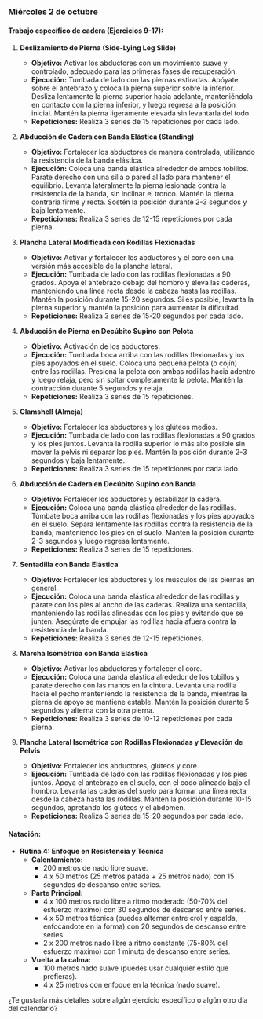 ### Miércoles 2 de octubre

#### Trabajo específico de cadera (Ejercicios 9-17):
1. **Deslizamiento de Pierna (Side-Lying Leg Slide)**
   - **Objetivo:** Activar los abductores con un movimiento suave y controlado, adecuado para las primeras fases de recuperación.
   - **Ejecución:** Tumbada de lado con las piernas estiradas. Apóyate sobre el antebrazo y coloca la pierna superior sobre la inferior. Desliza lentamente la pierna superior hacia adelante, manteniéndola en contacto con la pierna inferior, y luego regresa a la posición inicial. Mantén la pierna ligeramente elevada sin levantarla del todo.
   - **Repeticiones:** Realiza 3 series de 15 repeticiones por cada lado.

2. **Abducción de Cadera con Banda Elástica (Standing)**
   - **Objetivo:** Fortalecer los abductores de manera controlada, utilizando la resistencia de la banda elástica.
   - **Ejecución:** Coloca una banda elástica alrededor de ambos tobillos. Párate derecho con una silla o pared al lado para mantener el equilibrio. Levanta lateralmente la pierna lesionada contra la resistencia de la banda, sin inclinar el tronco. Mantén la pierna contraria firme y recta. Sostén la posición durante 2-3 segundos y baja lentamente.
   - **Repeticiones:** Realiza 3 series de 12-15 repeticiones por cada pierna.

3. **Plancha Lateral Modificada con Rodillas Flexionadas**
   - **Objetivo:** Activar y fortalecer los abductores y el core con una versión más accesible de la plancha lateral.
   - **Ejecución:** Tumbada de lado con las rodillas flexionadas a 90 grados. Apoya el antebrazo debajo del hombro y eleva las caderas, manteniendo una línea recta desde la cabeza hasta las rodillas. Mantén la posición durante 15-20 segundos. Si es posible, levanta la pierna superior y mantén la posición para aumentar la dificultad.
   - **Repeticiones:** Realiza 3 series de 15-20 segundos por cada lado.

4. **Abducción de Pierna en Decúbito Supino con Pelota**
   - **Objetivo:** Activación de los abductores.
   - **Ejecución:** Tumbada boca arriba con las rodillas flexionadas y los pies apoyados en el suelo. Coloca una pequeña pelota (o cojín) entre las rodillas. Presiona la pelota con ambas rodillas hacia adentro y luego relaja, pero sin soltar completamente la pelota. Mantén la contracción durante 5 segundos y relaja.
   - **Repeticiones:** Realiza 3 series de 15 repeticiones.

5. **Clamshell (Almeja)**
   - **Objetivo:** Fortalecer los abductores y los glúteos medios.
   - **Ejecución:** Tumbada de lado con las rodillas flexionadas a 90 grados y los pies juntos. Levanta la rodilla superior lo más alto posible sin mover la pelvis ni separar los pies. Mantén la posición durante 2-3 segundos y baja lentamente.
   - **Repeticiones:** Realiza 3 series de 15 repeticiones por cada lado.

6. **Abducción de Cadera en Decúbito Supino con Banda**
   - **Objetivo:** Fortalecer los abductores y estabilizar la cadera.
   - **Ejecución:** Coloca una banda elástica alrededor de las rodillas. Túmbate boca arriba con las rodillas flexionadas y los pies apoyados en el suelo. Separa lentamente las rodillas contra la resistencia de la banda, manteniendo los pies en el suelo. Mantén la posición durante 2-3 segundos y luego regresa lentamente.
   - **Repeticiones:** Realiza 3 series de 15 repeticiones.

7. **Sentadilla con Banda Elástica**
   - **Objetivo:** Fortalecer los abductores y los músculos de las piernas en general.
   - **Ejecución:** Coloca una banda elástica alrededor de las rodillas y párate con los pies al ancho de las caderas. Realiza una sentadilla, manteniendo las rodillas alineadas con los pies y evitando que se junten. Asegúrate de empujar las rodillas hacia afuera contra la resistencia de la banda.
   - **Repeticiones:** Realiza 3 series de 12-15 repeticiones.

8. **Marcha Isométrica con Banda Elástica**
   - **Objetivo:** Activar los abductores y fortalecer el core.
   - **Ejecución:** Coloca una banda elástica alrededor de los tobillos y párate derecho con las manos en la cintura. Levanta una rodilla hacia el pecho manteniendo la resistencia de la banda, mientras la pierna de apoyo se mantiene estable. Mantén la posición durante 5 segundos y alterna con la otra pierna.
   - **Repeticiones:** Realiza 3 series de 10-12 repeticiones por cada pierna.

9. **Plancha Lateral Isométrica con Rodillas Flexionadas y Elevación de Pelvis**
   - **Objetivo:** Fortalecer los abductores, glúteos y core.
   - **Ejecución:** Tumbada de lado con las rodillas flexionadas y los pies juntos. Apoya el antebrazo en el suelo, con el codo alineado bajo el hombro. Levanta las caderas del suelo para formar una línea recta desde la cabeza hasta las rodillas. Mantén la posición durante 10-15 segundos, apretando los glúteos y el abdomen.
   - **Repeticiones:** Realiza 3 series de 15-20 segundos por cada lado.

#### Natación:
- **Rutina 4: Enfoque en Resistencia y Técnica**
  - **Calentamiento:**
    - 200 metros de nado libre suave.
    - 4 x 50 metros (25 metros patada + 25 metros nado) con 15 segundos de descanso entre series.
  - **Parte Principal:**
    - 4 x 100 metros nado libre a ritmo moderado (50-70% del esfuerzo máximo) con 30 segundos de descanso entre series.
    - 4 x 50 metros técnica (puedes alternar entre crol y espalda, enfocándote en la forma) con 20 segundos de descanso entre series.
    - 2 x 200 metros nado libre a ritmo constante (75-80% del esfuerzo máximo) con 1 minuto de descanso entre series.
  - **Vuelta a la calma:**
    - 100 metros nado suave (puedes usar cualquier estilo que prefieras).
    - 4 x 25 metros con enfoque en la técnica (nado suave).

¿Te gustaría más detalles sobre algún ejercicio específico o algún otro día del calendario?